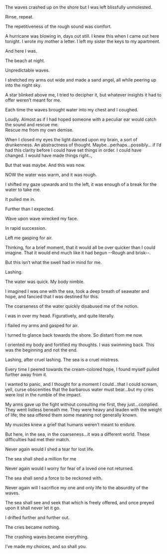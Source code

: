 The waves crashed up on the shore but I was left blissfully unmolested. 

Rinse, repeat.

The repetitiveness of the rough sound was comfort. 

A hurricane was blowing in, days out still. I knew this when I came out here tonight. I wrote my mother a letter. I left my sister the keys to my apartment.

And here I was.

The beach at night. 

Unpredictable waves. 

I stretched my arms out wide and made a sand angel, all while peering up into the night sky. 

A star blinked above me, I tried to decipher it, but whatever insights it had to offer weren’t meant for me.  

Each time the waves brought water into my chest and I coughed.

Loudly. Almost as if I had hoped someone with a peculiar ear would catch the sound and rescue me.   
 Rescue me from my own demise. 

When I closed my eyes the light danced upon my brain, a sort of drunkenness. An abstractness of thought. Maybe…perhaps…possibly… if I’d had this clarity before I could have set things in order. I could have changed. I would have made things right..,

But that was maybe. And this was now.

NOW the water was warm, and it was rough. 

I shifted my gaze upwards and to the left, it was enough of a break for the water to take me.

It pulled me in.

Further than I expected. 

Wave upon wave wrecked my face.

In rapid succession. 

Left me gasping for air. 

Thinking, for a brief moment, that it would all be over quicker than I could imagine. That it would end much like it had begun --Rough and brisk--.

But this isn’t what the swell had in mind for me. 

Lashing.

The water was quick. My body nimble.

I imagined I was one with the sea, took a deep breath of seawater and hope, and fancied that I was destined for this. 

The coarseness of the water quickly disabused me of the notion.

I was in over my head. Figuratively, and quite literally. 

I flailed my arms and gasped for air.

I turned to glance back towards the shore. So distant from me now. 

I oriented my body and fortified my thoughts. I was swimming back. This was the beginning and not the end.

Lashing, after cruel lashing. The sea is a cruel mistress. 

Every time I peered towards the cream-colored hope, I found myself pulled further away from it.  

I wanted to panic, and I thought for a moment I could…that I could scream, yell, curse obscenities that the barbarous water must bear…but my cries were lost in the rumble of the impact.

My arms gave up the fight without consulting me first, they just…complied. They went listless beneath me. They were heavy and leaden with the weight of life; the sea offered them some meaning not generally known. 

My muscles knew a grief that humans weren’t meant to endure. 

But here, in the sea, in the coarseness…it was a different world. These difficulties had met their match.

Never again would I shed a tear for lost life.

The sea shall shed a million for me

Never again would I worry for fear of a loved one not returned.

The sea shall send a force to be reckoned with.

Never again will I sacrifice my one and only life to the absurdity of the waves.

The sea shall see and seek that which is freely offered, and once preyed upon it shall never let it go.

I drifted further and further out.

The cries became nothing.

The crashing waves became everything.

I’ve made my choices, and so shall you.